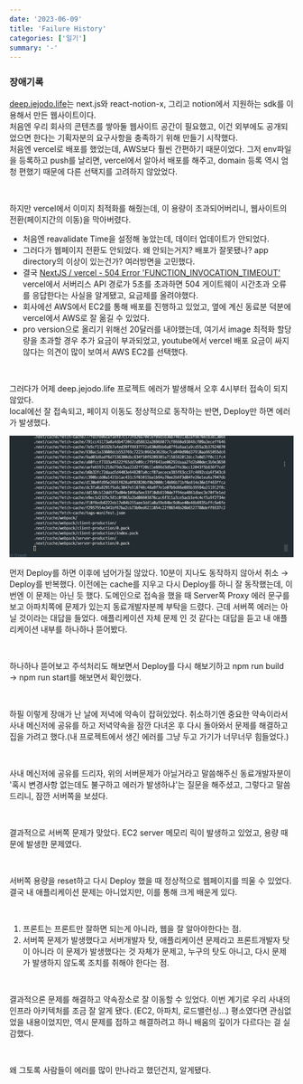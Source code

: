 ```yaml
---
date: '2023-06-09'
title: 'Failure History'
categories: ['일기']
summary: '-'
---
```


### 장애기록

[deep.jejodo.life](https://deep.jejodo.life/)는 next.js와 react-notion-x, 그리고 notion에서 지원하는 sdk를 이용해서 만든 웹사이트이다.  
처음엔 우리 회사의 콘텐츠를 쌓아둘 웹사이트 공간이 필요했고, 이건 외부에도 공개되었으면 한다는 기획자분의 요구사항을 충족하기 위해 만들기 시작했다.  
처음엔 vercel로 배포를 했었는데, AWS보다 훨씬 간편하기 때문이었다. 그저 env파일을 등록하고 push를 날리면, vercel에서 알아서 배포를 해주고, domain 등록 역시 엄청 편했기 때문에 다른 선택지를 고려하지 않았었다.

<br>

하지만 vercel에서 이미지 최적화를 해줬는데, 이 용량이 초과되어버리니, 웹사이트의 전환(페이지간의 이동)을 막아버렸다.

- 처음엔 reavalidate Time을 설정해 놓았는데, 데이터 업데이트가 안되었다.
- 그러다가 웹페이지 전환도 안되었다. 왜 안되는거지? 배포가 잘못됐나? app directory의 이상이 있는건가? 여러방면을 고민했다.
- 결국 [NextJS / vercel - 504 Error 'FUNCTION_INVOCATION_TIMEOUT'](https://stackoverflow.com/questions/68771480/nextjs-vercel-504-error-function-invocation-timeout) vercel에서 서버리스 API 경로가 5초를 초과하면 504 게이트웨이 시간초과 오류를 응답한다는 사실을 알게됐고, 요금제를 올려야했다.
- 회사에선 AWS에서 EC2를 통해 배포를 진행하고 있었고, 옆에 계신 동료분 덕분에 vercel에서 AWS로 잘 옮길 수 있었다.
- pro version으로 올리기 위해선 20달러를 내야했는데, 여기서 image 최적화 할당량을 초과할 경우 추가 요금이 부과되었고, youtube에서 vercel 배포 요금이 싸지 않다는 의견이 많이 보여서 AWS EC2를 선택했다.

<br>

그러다가 어제 deep.jejodo.life 프로젝트 에러가 발생해서 오후 4시부터 접속이 되지 않았다.  
local에선 잘 접속되고, 페이지 이동도 정상적으로 동작하는 반면, Deploy만 하면 에러가 발생했다.

![여기서 화면이 전환되지 않았다.](deep-jejodo-error.png)

먼저 Deploy를 하면 이후에 넘어가질 않았다. 10분이 지나도 동작하지 않아서 취소 → Deploy를 반복했다.
이전에는 cache를 지우고 다시 Deploy를 하니 잘 동작했는데, 이번엔 이 문제는 아닌 듯 했다.
도메인으로 접속을 했을 때 Server쪽 Proxy 에러 문구를 보고 아파치쪽에 문제가 있는지 동료개발자분께 부탁을 드렸다. 근데 서버쪽 에러는 아닐 것이라는 대답을 들었다. 애플리케이션 자체 문제 인 것 같다는 대답을 듣고 내 애플리케이션 내부를 하나하나 뜯어봤다.

<br>

하나하나 뜯어보고 주석처리도 해보면서 Deploy를 다시 해보기하고 npm run build → npm run start를 해보면서 확인했다.

<br>

하필 이렇게 장애가 난 날에 저녁에 약속이 잡혀있었다.
취소하기엔 중요한 약속이라서 사내 메신저에 공유를 하고 저녁약속을 잠깐 다녀온 후 다시 돌아와서 문제를 해결하고 집을 가려고 했다.(내 프로젝트에서 생긴 에러를 그냥 두고 가기가 너무너무 힘들었다.)

<br>

사내 메신저에 공유를 드리자, 위의 서버문제가 아닐거라고 말씀해주신 동료개발자분이 '혹시 변경사항 없는데도 불구하고 에러가 발생하냐'는 질문을 해주셨고, 그렇다고 말씀드리니, 잠깐 서버쪽을 보셨다.

<br>

결과적으로 서버쪽 문제가 맞았다. EC2 server 메모리 릭이 발생하고 있었고, 용량 때문에 발생한 문제였다.

<br>

서버쪽 용량을 reset하고 다시 Deploy 했을 때 정상적으로 웹페이지를 띄울 수 있었다.
결국 내 애플리케이션 문제는 아니었지만, 이를 통해 크게 배운게 있다.

<br>

1. 프론트는 프론트만 잘하면 되는게 아니라, 웹을 잘 알아야한다는 점.
2. 서버쪽 문제가 발생했다고 서버개발자 탓, 애플리케이션 문제라고 프론트개발자 탓이 아니라 이 문제가 발생했다는 것 자체가 문제고, 누구의 탓도 아니고, 다시 문제가 발생하지 않도록 조치를 취해야 한다는 점.

<br>

결과적으론 문제를 해결하고 약속장소로 잘 이동할 수 있었다. 이번 계기로 우리 사내의 인프라 아키텍처를 조금 잘 알게 됐다. (EC2, 아파치, 로드밸런싱...) 평소였다면 관심없었을 내용이었지만, 역시 문제를 접하고 해결하려고 하니 배움의 깊이가 다르다는 걸 실감했다.

<br>

왜 그토록 사람들이 에러를 많이 만나라고 했던건지, 알게됐다.
